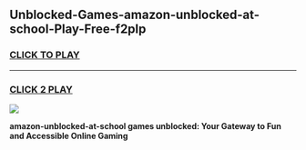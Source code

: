 
## Unblocked-Games-amazon-unblocked-at-school-Play-Free-f2plp
<h3>
<a href="https://premium76.site?title=amazon-unblocked-at-school&ref=21A">CLICK TO PLAY</a></h3>
<hr>

<h3>
<a href="https://premium76.site?title=amazon-unblocked-at-school&ref=21A">CLICK 2 PLAY</a>
  
</h3>

<a href="https://premium76.site?title=amazon-unblocked-at-school&ref=21A"><img src="https://clearcache.store/games.png"></a>


**amazon-unblocked-at-school games unblocked: Your Gateway to Fun and Accessible Online Gaming**

